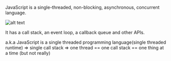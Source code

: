 JavaScript is a single-threaded, non-blocking, asynchronous, concurrent language.

![alt text](https://raw.githubusercontent.com/profjordanov/JavaScript-Fundamentals/master/Event%20Loop/heap-stack.png)

It has a call stack, an event loop, a callback queue and other APIs.

a.k.a JavaScript is a single threaded programming language(single threaded runtime) 
=> single call stack
=> one thread == one call stack == one thing at a time (but not really)
